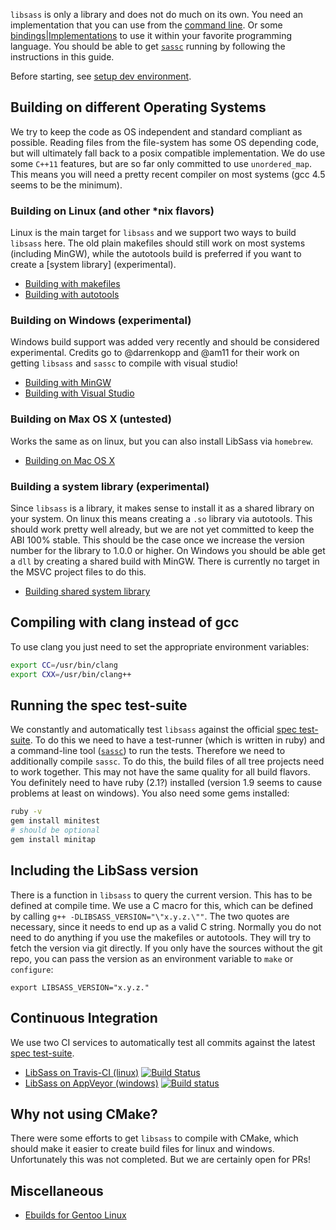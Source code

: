 `libsass` is only a library and does not do much on its own. You need an implementation that you can use from the [command line][6]. Or some [bindings|Implementations][9] to use it within your favorite programming language. You should be able to get [`sassc`][6] running by following the instructions in this guide.

Before starting, see [setup dev environment](setup-environment.md).

Building on different Operating Systems
--

We try to keep the code as OS independent and standard compliant as possible. Reading files from the file-system has some OS depending code, but will ultimately fall back to a posix compatible implementation. We do use some `C++11` features, but are so far only committed to use `unordered_map`. This means you will need a pretty recent compiler on most systems (gcc 4.5 seems to be the minimum).

### Building on Linux (and other *nix flavors)

Linux is the main target for `libsass` and we support two ways to build `libsass` here. The old plain makefiles should still work on most systems (including MinGW), while the autotools build is preferred if you want to create a [system library] (experimental).

- [Building with makefiles][1]
- [Building with autotools][2]

### Building on Windows (experimental)

Windows build support was added very recently and should be considered experimental. Credits go to @darrenkopp and @am11 for their work on getting `libsass` and `sassc` to compile with visual studio!

- [Building with MinGW][3]
- [Building with Visual Studio][11]

### Building on Max OS X (untested)

Works the same as on linux, but you can also install LibSass via `homebrew`.

- [Building on Mac OS X][10]

### Building a system library (experimental)

Since `libsass` is a library, it makes sense to install it as a shared library on your system. On linux this means creating a `.so` library via autotools. This should work pretty well already, but we are not yet committed to keep the ABI 100% stable. This should be the case once we increase the version number for the library to 1.0.0 or higher. On Windows you should be able get a `dll` by creating a shared build with MinGW. There is currently no target in the MSVC project files to do this.

- [Building shared system library][4]

Compiling with clang instead of gcc
--

To use clang you just need to set the appropriate environment variables:

```bash
export CC=/usr/bin/clang
export CXX=/usr/bin/clang++
```

Running the spec test-suite
--

We constantly and automatically test `libsass` against the official [spec test-suite][5]. To do this we need to have a test-runner (which is written in ruby) and a command-line tool ([`sassc`][6]) to run the tests. Therefore we need to additionally compile `sassc`. To do this, the build files of all tree projects need to work together. This may not have the same quality for all build flavors. You definitely need to have ruby (2.1?) installed (version 1.9 seems to cause problems at least on windows). You also need some gems installed:

```bash
ruby -v
gem install minitest
# should be optional
gem install minitap
```

Including the LibSass version
--

There is a function in `libsass` to query the current version. This has to be defined at compile time. We use a C macro for this, which can be defined by calling `g++ -DLIBSASS_VERSION="\"x.y.z.\""`. The two quotes are necessary, since it needs to end up as a valid C string. Normally you do not need to do anything if you use the makefiles or autotools. They will try to fetch the version via git directly. If you only have the sources without the git repo, you can pass the version as an environment variable to `make` or `configure`:

```
export LIBSASS_VERSION="x.y.z."
```

Continuous Integration
--

We use two CI services to automatically test all commits against the latest [spec test-suite][5].

- [LibSass on Travis-CI (linux)][7]
[![Build Status](https://travis-ci.org/sass/libsass.png?branch=master)](https://travis-ci.org/sass/libsass)
- [LibSass on AppVeyor (windows)][8]
[![Build status](https://ci.appveyor.com/api/projects/status/github/sass/libsass?svg=true)](https://ci.appveyor.com/project/mgreter/libsass-513/branch/master)

Why not using CMake?
--

There were some efforts to get `libsass` to compile with CMake, which should make it easier to create build files for linux and windows. Unfortunately this was not completed. But we are certainly open for PRs!

Miscellaneous
--

- [Ebuilds for Gentoo Linux](build-on-gentoo.md)

[1]: build-with-makefiles.md
[2]: build-with-autotools.md
[3]: build-with-mingw.md
[4]: build-shared-library.md
[5]: https://github.com/sass/sass-spec
[6]: https://github.com/sass/sassc
[7]: https://github.com/sass/libsass/blob/master/.travis.yml
[8]: https://github.com/sass/libsass/blob/master/appveyor.yml
[9]: implementations.md
[10]: build-on-darwin.md
[11]: build-with-visual-studio.md
